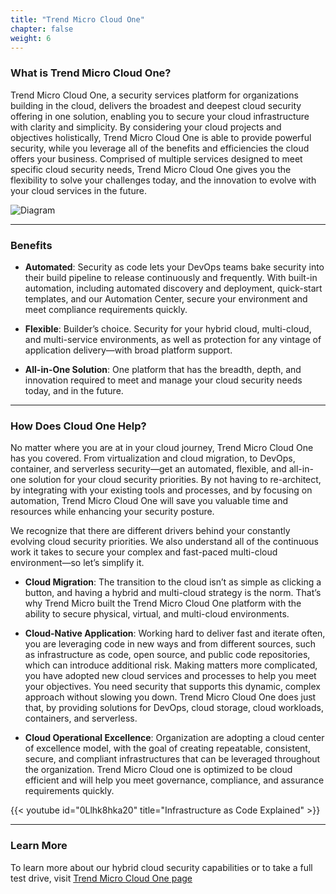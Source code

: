 ```yaml
---
title: "Trend Micro Cloud One"
chapter: false
weight: 6
---
```


### What is Trend Micro Cloud One?
Trend Micro Cloud One, a security services platform for organizations building in the cloud, delivers the broadest and deepest cloud security offering in one solution, enabling you to secure your cloud infrastructure with clarity and simplicity. By considering your cloud projects and objectives holistically, Trend Micro Cloud One is able to provide powerful security, while you leverage all of the benefits and efficiencies the cloud offers your business. Comprised of multiple services designed to meet specific cloud security needs, Trend Micro Cloud One gives you the flexibility to solve your challenges today, and the innovation to evolve with your cloud services in the future.

![Diagram](/images/cloudone.png)

----

### Benefits

- <b>Automated</b>: Security as code lets your DevOps teams bake security into their build pipeline to release continuously and frequently. With built-in automation, including automated discovery and deployment, quick-start templates, and our Automation Center, secure your environment and meet compliance requirements quickly.

- <b>Flexible</b>: Builder’s choice. Security for your hybrid cloud, multi-cloud, and multi-service environments, as well as protection for any vintage of application delivery—with broad platform support.

- <b>All-in-One Solution</b>: One platform that has the breadth, depth, and innovation required to meet and manage your cloud security needs today, and in the future.

----

### How Does Cloud One Help?

No matter where you are at in your cloud journey, Trend Micro Cloud One has you covered. From virtualization and cloud migration, to DevOps, container, and serverless security—get an automated, flexible, and all-in-one solution for your cloud security priorities. By not having to re-architect, by integrating with your existing tools and processes, and by focusing on automation, Trend Micro Cloud One will save you valuable time and resources while enhancing your security posture. 

We recognize that there are different drivers behind your constantly evolving cloud security priorities. We also understand all of the continuous work it takes to secure your complex and fast-paced multi-cloud environment—so let’s simplify it.

- <b>Cloud Migration</b>: The transition to the cloud isn’t as simple as clicking a button, and having a hybrid and multi-cloud strategy is the norm. That’s why Trend Micro built the Trend Micro Cloud One platform with the ability to secure physical, virtual, and multi-cloud environments.

- <b>Cloud-Native Application</b>: Working hard to deliver fast and iterate often, you are leveraging code in new ways and from different sources, such as infrastructure as code, open source, and public code repositories, which can introduce additional risk. Making matters more complicated, you have adopted new cloud services and processes to help you meet your objectives. You need security that supports this dynamic, complex approach without slowing you down. Trend Micro Cloud One does just that, by providing solutions for DevOps, cloud storage, cloud workloads, containers, and serverless.

- <b>Cloud Operational Excellence</b>: Organization are adopting a cloud center of excellence model, with the goal of creating repeatable, consistent, secure, and compliant infrastructures that can be leveraged throughout the organization. Trend Micro Cloud one is optimized to be cloud efficient and will help you meet governance, compliance, and assurance requirements quickly.

{{< youtube id="0Llhk8hka20" title="Infrastructure as Code Explained" >}}

----


### Learn More

To learn more about our hybrid cloud security capabilities or to take a full test drive, visit <a href="https://www.trendmicro.com/cloudone">Trend Micro Cloud One page</a>